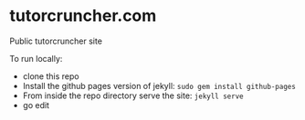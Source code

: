 # tutorcruncher.com

Public tutorcruncher site

To run locally:

* clone this repo
* Install the github pages version of jekyll: `sudo gem install github-pages`
* From inside the repo directory serve the site: `jekyll serve`
* go edit  
